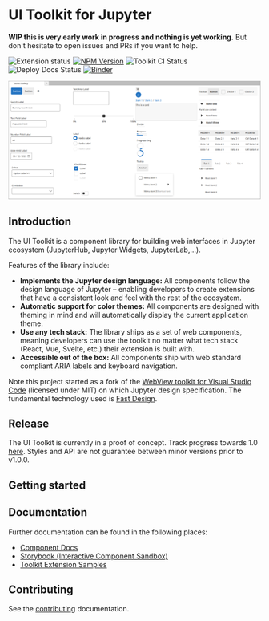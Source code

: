 # UI Toolkit for Jupyter

**WIP this is very early work in progress and nothing is yet working.** But don't hesitate to open issues and PRs if you want to help.

![Extension status](https://img.shields.io/badge/status-draft-critical 'Not yet working')
[![NPM Version](https://img.shields.io/npm/v/@jupyter-notebook/web-components?color=blue)](https://www.npmjs.com/package/@jupyter-notebook/web-components)
![Toolkit CI Status](https://github.com/jupyterlab-contrib/jupyter-ui-toolkit/actions/workflows/ci.yml/badge.svg)
![Deploy Docs Status](https://github.com/jupyterlab-contrib/jupyter-ui-toolkit/actions/workflows/docs-cd.yml/badge.svg)
[![Binder](https://mybinder.org/badge_logo.svg)](https://mybinder.org/v2/gh/jupyterlab-contrib/jupyter-ui-toolkit/main)

![Toolkit for Jupyter Artwork](./packages/components/docs/assets/toolkit-artwork.png)

## Introduction

The UI Toolkit is a component library for building web interfaces in Jupyter ecosystem (JupyterHub, Jupyter Widgets, JupyterLab,...).

Features of the library include:

- **Implements the Jupyter design language:** All components follow the design language of Jupyter – enabling developers to create extensions that have a consistent look and feel with the rest of the ecosystem.
- **Automatic support for color themes:** All components are designed with theming in mind and will automatically display the current application theme.
- **Use any tech stack:** The library ships as a set of web components, meaning developers can use the toolkit no matter what tech stack (React, Vue, Svelte, etc.) their extension is built with.
- **Accessible out of the box:** All components ship with web standard compliant ARIA labels and keyboard navigation.

Note this project started as a fork of the [WebView toolkit for Visual Studio Code](https://github.com/microsoft/vscode-webview-ui-toolkit) (licensed under MIT) on which Jupyter design specification. The fundamental technology used is [Fast Design](https://www.fast.design/).

## Release

The UI Toolkit is currently in a proof of concept. Track progress towards 1.0 [here](https://github.com/jupyterlab-contrib/jupyter-ui-toolkit/issues?q=is%3Aopen+is%3Aissue+milestone%3Av1.0). Styles and API
are not guarantee between minor versions prior to v1.0.0.

## Getting started

<!--
Follow the [Getting Started Guide](./docs/getting-started.md).

If you already have a webview-based extension, you can install the toolkit with the following command:

```
npm install --save @vscode/webview-ui-toolkit
```
-->

## Documentation

Further documentation can be found in the following places:

- [Component Docs](./packages/components/docs/components.md)
- [Storybook (Interactive Component Sandbox)](https://jupyterlab-contrib.github.io/jupyter-ui-toolkit/)
- [Toolkit Extension Samples](./packages/lab-example)

## Contributing

See the [contributing](./CONTRIBUTING.md) documentation.
